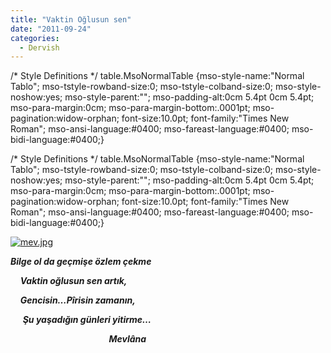 ```yaml
---
title: "Vaktin Oğlusun sen"
date: "2011-09-24"
categories: 
  - Dervish
---
```


/\* Style Definitions \*/ table.MsoNormalTable {mso-style-name:"Normal Tablo"; mso-tstyle-rowband-size:0; mso-tstyle-colband-size:0; mso-style-noshow:yes; mso-style-parent:""; mso-padding-alt:0cm 5.4pt 0cm 5.4pt; mso-para-margin:0cm; mso-para-margin-bottom:.0001pt; mso-pagination:widow-orphan; font-size:10.0pt; font-family:"Times New Roman"; mso-ansi-language:#0400; mso-fareast-language:#0400; mso-bidi-language:#0400;}

/\* Style Definitions \*/ table.MsoNormalTable {mso-style-name:"Normal Tablo"; mso-tstyle-rowband-size:0; mso-tstyle-colband-size:0; mso-style-noshow:yes; mso-style-parent:""; mso-padding-alt:0cm 5.4pt 0cm 5.4pt; mso-para-margin:0cm; mso-para-margin-bottom:.0001pt; mso-pagination:widow-orphan; font-size:10.0pt; font-family:"Times New Roman"; mso-ansi-language:#0400; mso-fareast-language:#0400; mso-bidi-language:#0400;}

[![mev.jpg](/uploads/2011/09/mev.jpg)](/uploads/2011/09/mev.jpg "mev.jpg")

[](/uploads/2011/09/mev.jpg "mev.jpg")**_Bilge ol da geçmişe özlem çekme_**

    **_Vaktin oğlusun sen artık,_**

    **_Gencisin…Pîrisin zamanın,_**

     **_Şu yaşadığın günleri yitirme…_**

                                        **_Mevlâna_**
